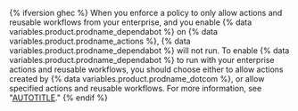 {% ifversion ghec %}
When you enforce a policy to only allow actions and reusable workflows from your enterprise, and you enable {% data variables.product.prodname_dependabot %} on {% data variables.product.prodname_actions %}, {% data variables.product.prodname_dependabot %} will not run. To enable {% data variables.product.prodname_dependabot %} to run with your enterprise actions and reusable workflows, you should choose either to allow actions created by {% data variables.product.prodname_dotcom %}, or allow specified actions and reusable workflows. For more information, see "[AUTOTITLE](/admin/policies/enforcing-policies-for-your-enterprise/enforcing-policies-for-github-actions-in-your-enterprise#allowing-select-actions-and-reusable-workflows-to-run)."
{% endif %}
